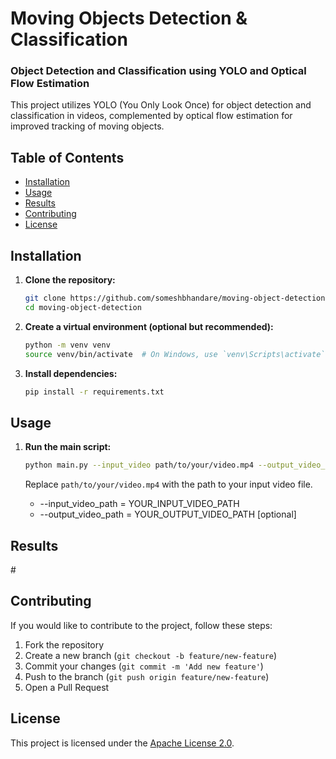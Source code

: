 <!-- # moving-object-detection
Detect and classify the moving objects in a video using YOLO and Optical Flow Estimation -->

# Moving Objects Detection & Classification

### Object Detection and Classification using YOLO and Optical Flow Estimation

<!-- ![Project Image/Logo](path/to/image.png) -->

<!-- ## Description -->

This project utilizes YOLO (You Only Look Once) for object detection and classification in videos, complemented by optical flow estimation for improved tracking of moving objects.

## Table of Contents

- [Installation](#installation)
- [Usage](#usage)
- [Results](#results)
- [Contributing](#contributing)
- [License](#license)

## Installation

1. **Clone the repository:**

    ```bash
    git clone https://github.com/someshbhandare/moving-object-detection
    cd moving-object-detection
    ```

2. **Create a virtual environment (optional but recommended):**

    ```bash
    python -m venv venv
    source venv/bin/activate  # On Windows, use `venv\Scripts\activate`
    ```

3. **Install dependencies:**

    ```bash
    pip install -r requirements.txt
    ```

## Usage

1. **Run the main script:**

    ```bash
    python main.py --input_video path/to/your/video.mp4 --output_video_path output.mp4
    ```

    Replace `path/to/your/video.mp4` with the path to your input video file.
    
    - --input_video_path = YOUR_INPUT_VIDEO_PATH
    - --output_video_path = YOUR_OUTPUT_VIDEO_PATH [optional]


## Results

\#

## Contributing

If you would like to contribute to the project, follow these steps:

1. Fork the repository
2. Create a new branch (`git checkout -b feature/new-feature`)
3. Commit your changes (`git commit -m 'Add new feature'`)
4. Push to the branch (`git push origin feature/new-feature`)
5. Open a Pull Request

## License

This project is licensed under the [Apache License 2.0](LICENSE).

